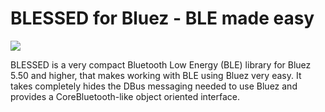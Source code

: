 # BLESSED for Bluez - BLE made easy

[![](https://jitpack.io/v/weliem/blessed-bluez.svg)](https://jitpack.io/#weliem/blessed-bluez)

BLESSED is a very compact Bluetooth Low Energy (BLE) library for Bluez 5.50 and higher, that makes working with BLE using Bluez very easy. It takes completely hides the DBus messaging needed to use Bluez and provides a CoreBluetooth-like object oriented interface. 
